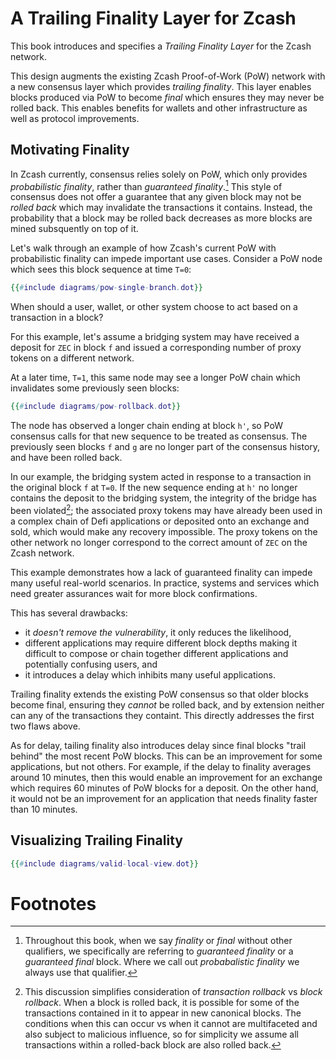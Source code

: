 # A Trailing Finality Layer for Zcash

This book introduces and specifies a *Trailing Finality Layer* for the Zcash network.

This design augments the existing Zcash Proof-of-Work (PoW) network with a new consensus layer which provides *trailing finality*. This layer enables blocks produced via PoW to become *final* which ensures they may never be rolled back. This enables benefits for wallets and other infrastructure as well as protocol improvements.

## Motivating Finality

In Zcash currently, consensus relies solely on PoW, which only provides *probabilistic finality*, rather than *guaranteed finality*.[^finality-qualifiers] This style of consensus does not offer a guarantee that any given block may not be *rolled back* which may invalidate the transactions it contains. Instead, the probability that a block may be rolled back decreases as more blocks are mined subsquently on top of it.

Let's walk through an example of how Zcash's current PoW with probabilistic finality can impede important use cases. Consider a PoW node which sees this block sequence at time `T=0`:

```dot process
{{#include diagrams/pow-single-branch.dot}}
```

When should a user, wallet, or other system choose to act based on a transaction in a block?

For this example, let's assume a bridging system may have received a deposit for `ZEC` in block `f` and issued a corresponding number of proxy tokens on a different network.

At a later time, `T=1`, this same node may see a longer PoW chain which invalidates some previously seen blocks:

```dot process
{{#include diagrams/pow-rollback.dot}}
```

The node has observed a longer chain ending at block `h'`, so PoW consensus calls for that new sequence to be treated as consensus. The previously seen blocks `f` and `g` are no longer part of the consensus history, and have been rolled back.

In our example, the bridging system acted in response to a transaction in the original block `f` at `T=0`. If the new sequence ending at `h'` no longer contains the deposit to the bridging system, the integrity of the bridge has been violated[^txn-rollback]; the associated proxy tokens may have already been used in a complex chain of Defi applications or deposited onto an exchange and sold, which would make any recovery impossible. The proxy tokens on the other network no longer correspond to the correct amount of `ZEC` on the Zcash network.

This example demonstrates how a lack of guaranteed finality can impede many useful real-world scenarios. In practice, systems and services which need greater assurances wait for more block confirmations.

This has several drawbacks:

- it _doesn't remove the vulnerability_, it only reduces the likelihood,
- different applications may require different block depths making it difficult to compose or chain together different applications and potentially confusing users, and
- it introduces a delay which inhibits many useful applications.

Trailing finality extends the existing PoW consensus so that older blocks become final, ensuring they _cannot_ be rolled back, and by extension neither can any of the transactions they containt. This directly addresses the first two flaws above.

 As for delay, tailing finality also introduces delay since final blocks "trail behind" the most recent PoW blocks. This can be an improvement for some applications, but not others. For example, if the delay to finality averages around 10 minutes, then this would enable an improvement for an exchange which requires 60 minutes of PoW blocks for a deposit. On the other hand, it would not be an improvement for an application that needs finality faster than 10 minutes.

## Visualizing Trailing Finality

```dot process
{{#include diagrams/valid-local-view.dot}}
```

# Footnotes

[^finality-qualifiers]: Throughout this book, when we say *finality* or *final* without other qualifiers, we specifically are referring to *guaranteed finality* or a *guaranteed final* block. Where we call out *probabalistic finality* we always use that qualifier.

[^txn-rollback]: This discussion simplifies consideration of *transaction rollback* vs *block rollback*. When a block is rolled back, it is possible for some of the transactions contained in it to appear in new canonical blocks. The conditions when this can occur vs when it cannot are multifaceted and also subject to malicious influence, so for simplicity we assume all transactions within a rolled-back block are also rolled back.
